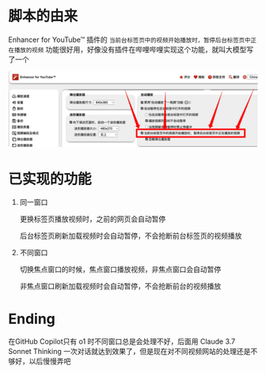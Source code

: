 # 脚本的由来

Enhancer for YouTube™ 插件的 `当前台标签页中的视频开始播放时，暂停后台标签页中正在播放的视频` 功能很好用，好像没有插件在哔哩哔哩实现这个功能，就叫大模型写了一个

![image](https://raw.githubusercontent.com/tunecc/Auto-Pause/refs/heads/main/photo/1.jpg)

# 已实现的功能

1. 同一窗口

   更换标签页播放视频时，之前的网页会自动暂停

   后台标签页刷新加载视频时会自动暂停，不会抢断前台标签页的视频播放

2. 不同窗口

   切换焦点窗口的时候，焦点窗口播放视频，非焦点窗口会自动暂停

   非焦点窗口刷新加载视频时会自动暂停，不会抢断前台的视频播放

# Ending

在GitHub Copilot只有 o1 时不同窗口总是会处理不好，后面用 Claude 3.7 Sonnet Thinking 一次对话就达到效果了，但是现在对不同视频网站的处理还是不够好，以后慢慢弄吧

